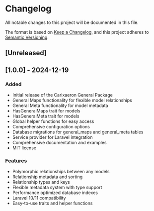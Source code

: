 # Changelog

All notable changes to this project will be documented in this file.

The format is based on [Keep a Changelog](https://keepachangelog.com/en/1.0.0/),
and this project adheres to [Semantic Versioning](https://semver.org/spec/v2.0.0.html).

## [Unreleased]

## [1.0.0] - 2024-12-19

### Added
- Initial release of the Carlxaeron General Package
- General Maps functionality for flexible model relationships
- General Meta functionality for model metadata
- HasGeneralMaps trait for models
- HasGeneralMeta trait for models
- Global helper functions for easy access
- Comprehensive configuration options
- Database migrations for general_maps and general_meta tables
- Service provider for Laravel integration
- Comprehensive documentation and examples
- MIT license

### Features
- Polymorphic relationships between any models
- Relationship metadata and sorting
- Relationship types and keys
- Flexible metadata system with type support
- Performance optimized database indexes
- Laravel 10/11 compatibility
- Easy-to-use traits and helper functions
